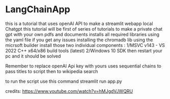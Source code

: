 # LangChainApp
 
this is a tutorial that uses openAI API to make a streamlit webapp local Chatgpt 
this tutorial will be first of series of tutorials to make a private chat gpt with your own pdfs and documents 
installs all required libraries using the yaml file 
if you get any issues installing the chromadb lib
using the micrsoft builder install those two individual components : 
1/MSVC v143 - VS 2022 C++ x64/x86 build tools (latest)
2/Windows 10 SDK
then restart your pc and it should be solved 

Remember to replace openAI Api key with yours
uses sequential chains to pass titles to script then to wikipedia search 




to run the script use this command
streamlit run app.py








credits: https://www.youtube.com/watch?v=hMJgdVJWQRU
